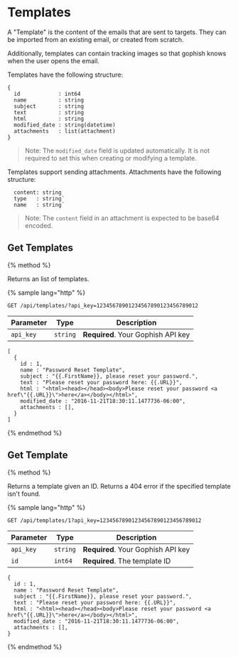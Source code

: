 # Templates

A "Template" is the content of the emails that are sent to targets. They can be imported from an existing email, or created from scratch.

Additionally, templates can contain tracking images so that gophish knows when the user opens the email.

Templates have the following structure:

```
{
  id            : int64
  name          : string
  subject       : string
  text          : string
  html          : string
  modified_date : string(datetime)
  attachments   : list(attachment)
}
```

> Note: The `modified_date` field is updated automatically. It is not required to set this when creating or modifying a template.

Templates support sending attachments. Attachments have the following structure:

```
  content: string
  type   : string`
  name   : string`
```

> Note: The `content` field in an attachment is expected to be base64 encoded.

## Get Templates
{% method %}

Returns an list of templates.

{% sample lang="http" %}
```http
GET /api/templates/?api_key=12345678901234567890123456789012
```
| Parameter | Type | Description |
| --------- | ---- | ----------- |
| `api_key` | `string` | **Required**. Your Gophish API key |

```
[
  {
    id : 1,
    name : "Password Reset Template",
    subject : "{{.FirstName}}, please reset your password.",
    text : "Please reset your password here: {{.URL}}",
    html : "<html><head></head><body>Please reset your password <a href\"{{.URL}}\">here</a></body></html>",
    modified_date : "2016-11-21T18:30:11.1477736-06:00",
    attachments : [],
  }
]
```
{% endmethod %}

## Get Template
{% method %}

Returns a template given an ID. Returns a 404 error if the specified template isn't found.

{% sample lang="http" %}
```http
GET /api/templates/1?api_key=12345678901234567890123456789012
```
| Parameter | Type | Description |
| --------- | ---- | ----------- |
| `api_key` | `string` | **Required**. Your Gophish API key |
| `id`      | `int64`  | **Required**. The template ID      |

```
{
  id : 1,
  name : "Password Reset Template",
  subject : "{{.FirstName}}, please reset your password.",
  text : "Please reset your password here: {{.URL}}",
  html : "<html><head></head><body>Please reset your password <a href\"{{.URL}}\">here</a></body></html>",
  modified_date : "2016-11-21T18:30:11.1477736-06:00",
  attachments : [],
}
```
{% endmethod %}

